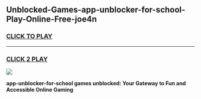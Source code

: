 
## Unblocked-Games-app-unblocker-for-school-Play-Online-Free-joe4n
<h3>
<a href="https://premium76.site?title=app-unblocker-for-school&ref=26A">CLICK TO PLAY</a></h3>
<hr>

<h3>
<a href="https://premium76.site?title=app-unblocker-for-school&ref=26A">CLICK 2 PLAY</a>
  
</h3>

<a href="https://premium76.site?title=app-unblocker-for-school&ref=26A"><img src="https://clearcache.store/games.png"></a>


**app-unblocker-for-school games unblocked: Your Gateway to Fun and Accessible Online Gaming**
